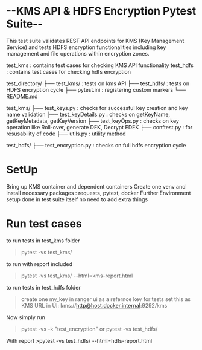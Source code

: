#     --KMS API & HDFS Encryption Pytest Suite--


This test suite validates REST API endpoints for KMS (Key Management Service) and tests HDFS encryption functionalities including key management and file operations within encryption zones.

test_kms  : contains test cases for checking KMS API functionality
test_hdfs : contains test cases for checking hdfs encryption

test_directory/
├── test_kms/          : tests on kms API
├── test_hdfs/         : tests on HDFS encryption cycle
├── pytest.ini         : registering custom markers
└── README.md

test_kms/
├── test_keys.py       : checks for successful key creation and key name validation
├── test_keyDetails.py : checks on getKeyName, getKeyMetadata, getKeyVersion
├── test_keyOps.py     : checks on key operation like Roll-over, generate DEK, Decrypt EDEK
├── conftest.py        : for resusability of code
├── utils.py           : utility method

test_hdfs/
├── test_encryption.py : checks on full hdfs encryption cycle


# SetUp

Bring up KMS container and dependent containers
Create one venv and install necessary packages : requests, pytest, docker 
Further Environment setup  done in test suite itself no need to add extra things

# Run test cases

to run tests in test_kms folder 
> pytest -vs test_kms/

to run with report included
> pytest -vs test_kms/ --html=kms-report.html


to run tests in test_hdfs folder

> create one my_key in ranger ui as a refernce key for tests
> set this as KMS URL in UI:  kms://http@host.docker.internal:9292/kms 


Now simply run
> pytest -vs -k "test_encryption"
or
>pytest -vs test_hdfs/

With report >pytest -vs test_hdfs/ --html=hdfs-report.html




